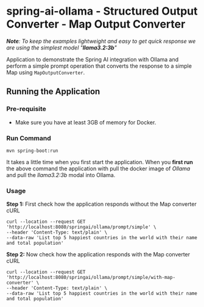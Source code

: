 # spring-ai-ollama - Structured Output Converter - Map Output Converter


_**Note**: To keep the examples lightweight and easy to get quick response we are using the simplest model "**llama3.2:3b**"_

Application to demonstrate the Spring AI integration with Ollama and perform a simple prompt operation that converts the response to a simple Map using `MapOutputConverter`.

## Running the Application 
### Pre-requisite
- Make sure you have at least 3GB of memory for Docker.

### Run Command
```
mvn spring-boot:run
```
It takes a little time when you first start the application. 
When you **first run** the above command the application with pull the docker image of _Ollama_ and pull the _llama3.2:3b_ modal into Ollama. 


### Usage

**Step 1:** First check how the application responds without the Map converter
cURL
```
curl --location --request GET 'http://localhost:8080/springai/ollama/prompt/simple' \
--header 'Content-Type: text/plain' \
--data-raw 'List top 5 happiest countries in the world with their name and total population'
```

**Step 2:** Now check how the application responds with the Map converter
cURL
```
curl --location --request GET 'http://localhost:8080/springai/ollama/prompt/simple/with-map-converter' \
--header 'Content-Type: text/plain' \
--data-raw 'List top 5 happiest countries in the world with their name and total population'
```
